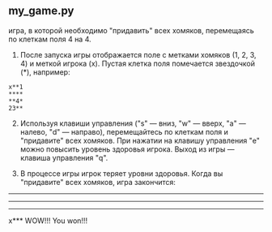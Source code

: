 ## my_game.py 
игра, в которой необходимо "придавить" всех хомяков, перемещаясь по клеткам поля 4 на 4. 

1. После запуска игры отображается поле с метками хомяков (1, 2, 3, 4) и меткой игрока (х). 
Пустая клетка поля помечается звездочкой (*), например:
```python3
x**1
****
**4*
23**
```
2. Используя клавиши управления ("s" — вниз, "w" — вверх, "a" — налево, "d" — направо), 
перемещайтесь по клеткам поля и "придавите" всех хомяков.
При нажатии на клавишу управления "e" можно повысить уровень здоровья игрока.
Выход из игры — клавиша управления "q".

3. В процессе игры игрок теряет уровни здоровья. Когда вы "придавите" всех хомяков, игра закончится:

****
****
****
x***
	WOW!!! You won!!!
